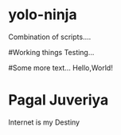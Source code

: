 # yolo-ninja
Combination of scripts....

#Working things
Testing...

#Some more text...
Hello,World!

# Pagal Juveriya

Internet is my Destiny
